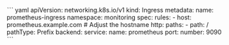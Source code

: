 ˋˋˋ yaml
apiVersion: networking.k8s.io/v1
kind: Ingress
metadata:
  name: prometheus-ingress
  namespace: monitoring
spec:
  rules:
    - host: prometheus.example.com  # Adjust the hostname
      http:
        paths:
          - path: /
            pathType: Prefix
            backend:
              service:
                name: prometheus
                port:
                  number: 9090
ˋˋˋ